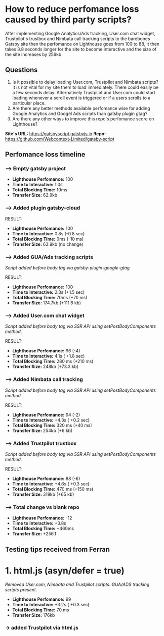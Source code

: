 # How to reduce perfomance loss caused by third party scripts?

After implementing Google Analytics/Ads tracking, User.com chat widget, Trustpilot's trustbox and Nimbata call tracking scripts to the barebones Gatsby site then the perfomance on Lighthouse goes from 100 to 88, it then takes 3.8 seconds longer for the site to become interactive and the size of the site increases by 256kb.

## Questions

1. Is it possible to delay loading User.com, Trustpilot and Nimbata scripts? It is not vital for my site them to load immediately. There could easily be a few seconds delay. Alternatively Trustpilot and User.com could start loading whenever a scroll event is triggered or if a users scrolls to a particular place.
2. Are there any better methods available perfomance wise for adding Google Analytics and Googel Ads scripts than gatsby plugin gtag?
3. Are there any other ways to improve this repo's perfomance score on Lighthouse?

**Site's URL:** https://gatsbyscript.gatsbyjs.io
**Repo:** https://github.com/Webcontext-Limited/gatsby-script

## Perfomance loss timeline

### --> Empty gatsby project

- **Lighthouse Perfomance:** 100
- **Time to Interactive:** 1.0s
- **Total Blocking Time:** 10ms
- **Transfer Size:** 62.9kb

### --> Added plugin gatsby-cloud

RESULT:

- **Lighthouse Perfomance:** 100
- **Time to Interactive:** 0.8s (-0.8 sec)
- **Total Blocking Time:** 0ms (-10 ms)
- **Transfer Size:** 62.9kb (no change)

### --> Added GUA/Ads tracking scripts

_Script added before body tag via gatsby-plugin-google-gtag_

RESULT:

- **Lighthouse Perfomance:** 100
- **Time to Interactive:** 2.3s (+1.5 sec)
- **Total Blocking Time:** 70ms (+70 ms)
- **Transfer Size:** 174.7kb (+111.8 kb)

### --> Added User.com chat widget

_Script added before body tag via SSR API using setPostBodyComponents method._

RESULT:

- **Lighthouse Perfomance:** 96 (-4)
- **Time to Interactive:** 4.1s ( +1.8 sec)
- **Total Blocking Time:** 280 ms (+210 ms)
- **Transfer Size:** 248kb (+73.3 kb)

### --> Added Nimbata call tracking

_Script added before body tag via SSR API using setPostBodyComponents method._

RESULT:

- **Lighthouse Perfomance:** 94 (-2)
- **Time to Interactive:** +4.3s ( +0.2 sec)
- **Total Blocking Time:** 320 ms (+40 ms)
- **Transfer Size:** 254kb (+6 kb)

### --> Added Trustpilot trustbox

_Script added before body tag via SSR API using setPostBodyComponents method._

RESULT:

- **Lighthouse Perfomance:** 88 (-6)
- **Time to Interactive:** +4.6s ( +0.3 sec)
- **Total Blocking Time:** 470 ms (+150 ms)
- **Transfer Size:** 319kb (+65 kb)

### --> Total change vs blank repo

- **Lighthouse Perfomance:** -12
- **Time to Interactive:** +3.8s
- **Total Blocking Time:** +460ms
- **Transfer Size:** +256.1

## Testing tips received from Ferran 

# 1. html.js (asyn/defer = true)
*Removed User.com, Nimbata and Trustpilot scripts. GUA/ADS tracking scripts present.*

- **Lighthouse Perfomance:** 99
- **Time to Interactive:** +3.2s ( +0.3 sec)
- **Total Blocking Time:** 70 ms 
- **Transfer Size:** 176kb

### -> added Trustpilot via html.js 

